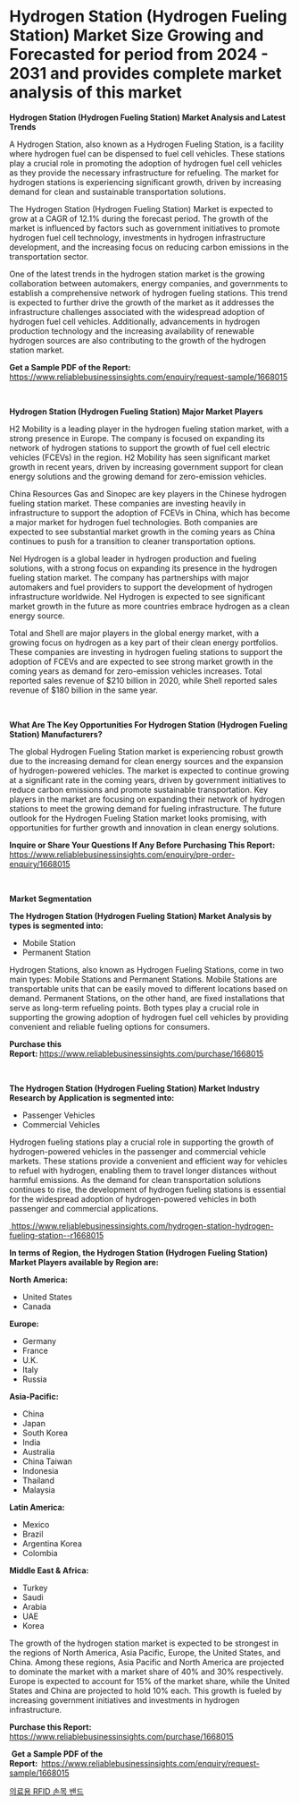 <p><h1>Hydrogen Station (Hydrogen Fueling Station) Market Size Growing and Forecasted for period from 2024 - 2031 and provides complete market analysis of this market</h1></p><p><strong>Hydrogen Station (Hydrogen Fueling Station) Market Analysis and Latest Trends</strong></p>
<p><p>A Hydrogen Station, also known as a Hydrogen Fueling Station, is a facility where hydrogen fuel can be dispensed to fuel cell vehicles. These stations play a crucial role in promoting the adoption of hydrogen fuel cell vehicles as they provide the necessary infrastructure for refueling. The market for hydrogen stations is experiencing significant growth, driven by increasing demand for clean and sustainable transportation solutions. </p><p>The Hydrogen Station (Hydrogen Fueling Station) Market is expected to grow at a CAGR of 12.1% during the forecast period. The growth of the market is influenced by factors such as government initiatives to promote hydrogen fuel cell technology, investments in hydrogen infrastructure development, and the increasing focus on reducing carbon emissions in the transportation sector. </p><p>One of the latest trends in the hydrogen station market is the growing collaboration between automakers, energy companies, and governments to establish a comprehensive network of hydrogen fueling stations. This trend is expected to further drive the growth of the market as it addresses the infrastructure challenges associated with the widespread adoption of hydrogen fuel cell vehicles. Additionally, advancements in hydrogen production technology and the increasing availability of renewable hydrogen sources are also contributing to the growth of the hydrogen station market.</p></p>
<p><strong>Get a Sample PDF of the Report:&nbsp;</strong> <a href="https://www.reliablebusinessinsights.com/enquiry/request-sample/1668015">https://www.reliablebusinessinsights.com/enquiry/request-sample/1668015</a></p>
<p>&nbsp;</p>
<p><strong>Hydrogen Station (Hydrogen Fueling Station) Major Market Players</strong></p>
<p><p>H2 Mobility is a leading player in the hydrogen fueling station market, with a strong presence in Europe. The company is focused on expanding its network of hydrogen stations to support the growth of fuel cell electric vehicles (FCEVs) in the region. H2 Mobility has seen significant market growth in recent years, driven by increasing government support for clean energy solutions and the growing demand for zero-emission vehicles.</p><p>China Resources Gas and Sinopec are key players in the Chinese hydrogen fueling station market. These companies are investing heavily in infrastructure to support the adoption of FCEVs in China, which has become a major market for hydrogen fuel technologies. Both companies are expected to see substantial market growth in the coming years as China continues to push for a transition to cleaner transportation options.</p><p>Nel Hydrogen is a global leader in hydrogen production and fueling solutions, with a strong focus on expanding its presence in the hydrogen fueling station market. The company has partnerships with major automakers and fuel providers to support the development of hydrogen infrastructure worldwide. Nel Hydrogen is expected to see significant market growth in the future as more countries embrace hydrogen as a clean energy source.</p><p>Total and Shell are major players in the global energy market, with a growing focus on hydrogen as a key part of their clean energy portfolios. These companies are investing in hydrogen fueling stations to support the adoption of FCEVs and are expected to see strong market growth in the coming years as demand for zero-emission vehicles increases. Total reported sales revenue of $210 billion in 2020, while Shell reported sales revenue of $180 billion in the same year.</p></p>
<p>&nbsp;</p>
<p><strong>What Are The Key Opportunities For Hydrogen Station (Hydrogen Fueling Station) Manufacturers?</strong></p>
<p><p>The global Hydrogen Fueling Station market is experiencing robust growth due to the increasing demand for clean energy sources and the expansion of hydrogen-powered vehicles. The market is expected to continue growing at a significant rate in the coming years, driven by government initiatives to reduce carbon emissions and promote sustainable transportation. Key players in the market are focusing on expanding their network of hydrogen stations to meet the growing demand for fueling infrastructure. The future outlook for the Hydrogen Fueling Station market looks promising, with opportunities for further growth and innovation in clean energy solutions.</p></p>
<p><strong>Inquire or Share Your Questions If Any Before Purchasing This Report:</strong> <a href="https://www.reliablebusinessinsights.com/enquiry/pre-order-enquiry/1668015">https://www.reliablebusinessinsights.com/enquiry/pre-order-enquiry/1668015</a></p>
<p>&nbsp;</p>
<p><strong>Market Segmentation</strong></p>
<p><strong>The Hydrogen Station (Hydrogen Fueling Station) Market Analysis by types is segmented into:</strong></p>
<p><ul><li>Mobile Station</li><li>Permanent Station</li></ul></p>
<p><p>Hydrogen Stations, also known as Hydrogen Fueling Stations, come in two main types: Mobile Stations and Permanent Stations. Mobile Stations are transportable units that can be easily moved to different locations based on demand. Permanent Stations, on the other hand, are fixed installations that serve as long-term refueling points. Both types play a crucial role in supporting the growing adoption of hydrogen fuel cell vehicles by providing convenient and reliable fueling options for consumers.</p></p>
<p><strong>Purchase this Report:&nbsp;</strong><a href="https://www.reliablebusinessinsights.com/purchase/1668015">https://www.reliablebusinessinsights.com/purchase/1668015</a></p>
<p>&nbsp;</p>
<p><strong>The Hydrogen Station (Hydrogen Fueling Station) Market Industry Research by Application is segmented into:</strong></p>
<p><ul><li>Passenger Vehicles</li><li>Commercial Vehicles</li></ul></p>
<p><p>Hydrogen fueling stations play a crucial role in supporting the growth of hydrogen-powered vehicles in the passenger and commercial vehicle markets. These stations provide a convenient and efficient way for vehicles to refuel with hydrogen, enabling them to travel longer distances without harmful emissions. As the demand for clean transportation solutions continues to rise, the development of hydrogen fueling stations is essential for the widespread adoption of hydrogen-powered vehicles in both passenger and commercial applications.</p></p>
<p><a href="https://www.reliablebusinessinsights.com/hydrogen-station-hydrogen-fueling-station--r1668015">&nbsp;https://www.reliablebusinessinsights.com/hydrogen-station-hydrogen-fueling-station--r1668015</a></p>
<p><strong>In terms of Region, the Hydrogen Station (Hydrogen Fueling Station) Market Players available by Region are:</strong></p>
<p>
    <p> <strong> North America: </strong>
        <ul>
            <li>United States</li>
            <li>Canada</li>
        </ul>
        </p> 
    <p> <strong> Europe: </strong>
        <ul>
            <li>Germany</li>
            <li>France</li>
            <li>U.K.</li>
            <li>Italy</li>
            <li>Russia</li>
        </ul>
        </p> 
    <p> <strong> Asia-Pacific: </strong>
        <ul>
            <li>China</li>
            <li>Japan</li>
            <li>South Korea</li>
            <li>India</li>
            <li>Australia</li>
            <li>China Taiwan</li>
            <li>Indonesia</li>
            <li>Thailand</li>
            <li>Malaysia</li>
        </ul>
        </p> 
    <p> <strong> Latin America: </strong>
        <ul>
            <li>Mexico</li>
            <li>Brazil</li>
            <li>Argentina Korea</li>
            <li>Colombia</li>
        </ul>
        </p> 
    <p> <strong> Middle East & Africa: </strong>
        <ul>
            <li>Turkey</li>
            <li>Saudi</li>
            <li>Arabia</li>
            <li>UAE</li>
            <li>Korea</li>
        </ul>
    </p>
    </p>
<p><p>The growth of the hydrogen station market is expected to be strongest in the regions of North America, Asia Pacific, Europe, the United States, and China. Among these regions, Asia Pacific and North America are projected to dominate the market with a market share of 40% and 30% respectively. Europe is expected to account for 15% of the market share, while the United States and China are projected to hold 10% each. This growth is fueled by increasing government initiatives and investments in hydrogen infrastructure.</p></p>
<p><strong>Purchase this Report: </strong><a href="https://www.reliablebusinessinsights.com/purchase/1668015">https://www.reliablebusinessinsights.com/purchase/1668015</a></p>
<p>&nbsp;<strong>Get a Sample PDF of the Report:&nbsp;&nbsp;</strong><a href="https://www.reliablebusinessinsights.com/enquiry/request-sample/1668015">https://www.reliablebusinessinsights.com/enquiry/request-sample/1668015</a></p>
<p><strong></strong></p>
<p><p><a href="https://github.com/fernandotryO5lson96765/Market-Research-Report-List-3/blob/main/953701842077.md">의료용 RFID 손목 밴드</a></p></p>